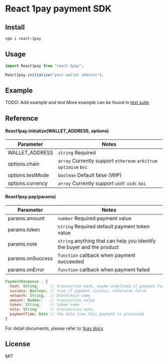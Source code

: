 # React 1pay payment SDK

## Install

```bash
npm i react-1pay
```

## Usage

```js
import React1pay from "react-1pay";

React1pay.initialize("your wallet address");
```

## Example

TODO: Add example and test
More example can be found in [test suite](src/1pay.test.js)

## Reference

#### React1pay.initialize(WALLET_ADDRESS, options)

| Parameter        | Notes                                                            |
| ---------------- | ---------------------------------------------------------------- |
| WALLET_ADDRESS   | `string` Required                                                |
| options.chain    | `array` Currently support `ethereum` `arbitrum` `optimism` `bsc` |
| options.testMode | `boolean` Default false (WIP)                                    |
| options.currency | `array` Currently support `usdt` `usdc` `dai`                    |

#### React1pay.pay(params)

| Parameter        | Notes                                                                  |
| ---------------- | ---------------------------------------------------------------------- |
| params.amount    | `number` Required payment value                                        |
| params.token     | `string` Required default payment token value                          |
| params.note      | `string` anything that can help you identify the buyer and the product |
| params.onSuccess | `function` callback when payment succeeded                             |
| params.onError   | `function` callback when payment failed                                |

```js
PaymentResponse : {
  hash: String,     // transaction hash, maybe undefined if payment failed
  success: Boolean, // true if payment success, otherwise false
  network: String,  // blockchain name
  amount: Number,   // transaction value
  token: String,    // token name
  note: String      // transaction note,
  paymentTime: Date // the date time this payment is processed
}
```

For detail documents, please refer to [1pay docs](https://1pay.network/documents)

## License

MIT
